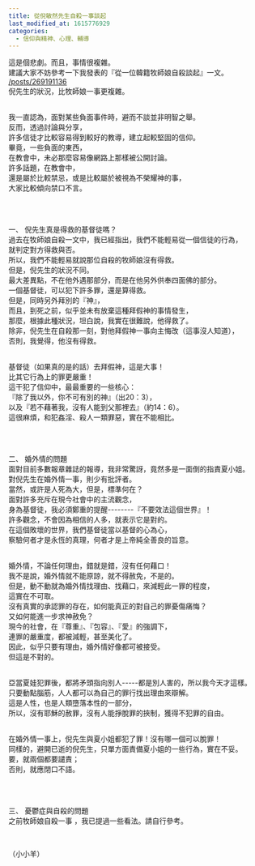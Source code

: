```yaml
---
title: 從倪敏然先生自殺一事談起
last_modified_at: 1615776929
categories:
  - 信仰與精神、心理、輔導
---
```


<p>這是個悲劇。而且，事情很複雜。<br>
建議大家不妨參考一下我發表的『從一位韓籍牧師娘自殺談起』一文。<br>
<a href="/posts/269191136" target="_blank">/posts/269191136</a><br>
倪先生的狀況，比牧師娘一事更複雜。</p>

<p><br>
我一直認為，面對某些負面事件時，避而不談並非明智之舉。<br>
反而，透過討論與分享，<br>
許多信徒才比較容易得到較好的教導，建立起較堅固的信仰。<br>
畢竟，一些負面的東西，<br>
在教會中，未必那麼容易像網路上那樣被公開討論。<br>
許多話題，在教會中，<br>
還是屬於比較禁忌，或是比較屬於被視為不榮耀神的事，<br>
大家比較傾向禁口不言。</p>

<p>&nbsp;</p>

<p><br>
一、 倪先生真是得救的基督徒嗎？<br>
過去在牧師娘自殺一文中，我已經指出，我們不能輕易從一個信徒的行為，<br>
就判定對方得救與否。<br>
所以，我們不能輕易就說那位自殺的牧師娘沒有得救。<br>
但是，倪先生的狀況不同。<br>
最大差異點，不在他外遇那部分，而是在他另外供奉四面佛的部分。<br>
一個基督徒，可以犯下許多罪，還是算得救。<br>
但是，同時另外拜別的『神』，<br>
而且，到死之前，似乎並未有放棄這種拜假神的事情發生，<br>
那麼，根據此種狀況，坦白說，我實在很難說，他得救了。<br>
除非，倪先生在自殺那一刻，對他拜假神一事向主悔改（這事沒人知道），<br>
否則，我覺得，他沒有得救。</p>

<p><br>
基督徒（如果真的是的話）去拜假神，這是大事！<br>
比其它行為上的罪更嚴重！<br>
這干犯了信仰中，最最重要的一些核心：<br>
『除了我以外，你不可有別的神』（出20：3），<br>
以及『若不藉著我，沒有人能到父那裡去』（約14：6）。<br>
這很麻煩，和犯姦淫、殺人一類罪惡，實在不能相比。</p>

<p>&nbsp;</p>

<p><br>
二、 婚外情的問題<br>
面對目前多數報章雜誌的報導，我非常驚訝，竟然多是一面倒的指責夏小姐。<br>
對倪先生在婚外情一事，則少有批評者。<br>
當然，或許是人死為大，但是，標準何在？<br>
面對許多充斥在現今社會中的主流觀念，<br>
身為基督徒，我必須鄭重的提醒--------『不要效法這個世界』！<br>
許多觀念，不會因為相信的人多，就表示它是對的。<br>
在這個敗壞的世界，我們基督徒當以基督的心為心，<br>
察驗何者才是永恆的真理，何者才是上帝純全善良的旨意。</p>

<p><br>
婚外情，不論任何理由，錯就是錯，沒有任何藉口！<br>
我不是說，婚外情就不能原諒，就不得赦免，不是的。<br>
但是，動不動就為婚外情找理由、找藉口，來減輕此一罪的程度，<br>
這實在不可取。<br>
沒有真實的承認罪的存在，如何能真正的對自己的罪憂傷痛悔？<br>
又如何能進一步求神赦免？<br>
現今的社會，在『尊重』、『包容』、『愛』的強調下，<br>
連罪的嚴重度，都被減輕，甚至美化了。<br>
因此，似乎只要有理由，婚外情好像都可被接受。<br>
但這是不對的。</p>

<p><br>
亞當夏娃犯罪後，都將矛頭指向別人-----都是別人害的，所以我今天才這樣。<br>
只要動點腦筋，人人都可以為自己的罪行找出理由來辯解。<br>
這是人性，也是人類墮落本性的一部分，<br>
所以，沒有耶穌的赦罪，沒有人能掙脫罪的挾制，獲得不犯罪的自由。</p>

<p><br>
在婚外情一事上，倪先生與夏小姐都犯了罪！沒有哪一個可以脫罪！<br>
同樣的，避開已逝的倪先生，只單方面責備夏小姐的一些行為，實在不妥。<br>
要，就兩個都要譴責；<br>
否則，就應閉口不語。</p>

<p>&nbsp;</p>

<p><br>
三、 憂鬱症與自殺的問題<br>
之前牧師娘自殺一事 ，我已提過一些看法。請自行參考。</p>

<p>&nbsp;</p>

<p>（小小羊）</p>

